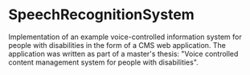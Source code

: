 # SpeechRecognitionSystem

Implementation of an example voice-controlled information system for people with disabilities in the form of a CMS web application. The application was written as part of a master's thesis: "Voice controlled content management system for people with disabilities".

